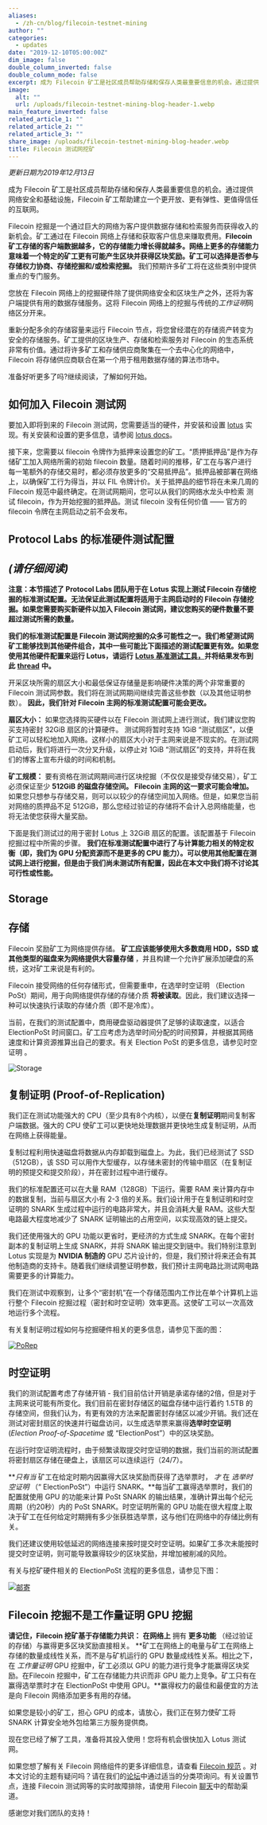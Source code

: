 ```yaml
---
aliases:
  - /zh-cn/blog/filecoin-testnet-mining
author: ""
categories:
  - updates
date: "2019-12-10T05:00:00Z"
dim_image: false
double_column_inverted: false
double_column_mode: false
excerpt: 成为 Filecoin 矿工是社区成员帮助存储和保存人类最重要信息的机会。通过提供网络安全和基础设施，Filecoin 矿工帮助建立一个更开放、更有弹性、更值得信任的互联网。
image:
  alt: ""
  url: /uploads/filecoin-testnet-mining-blog-header-1.webp
main_feature_inverted: false
related_article_1: ""
related_article_2: ""
related_article_3: ""
share_image: /uploads/filecoin-testnet-mining-blog-header.webp
title: Filecoin 测试网挖矿
---
```


_更新日期为2019年12月13日_

成为 Filecoin 矿工是社区成员帮助存储和保存人类最重要信息的机会。通过提供网络安全和基础设施，Filecoin 矿工帮助建立一个更开放、更有弹性、更值得信任的互联网。

Filecoin 挖掘是一个通过巨大的网络为客户提供数据存储和检索服务而获得收入的新机会。矿工通过在 Filecoin 网络上存储和获取客户信息来赚取费用。**Filecoin 矿工存储的客户端数据越多，它的存储能力增长得就越多。网络上更多的存储能力意味着一个特定的矿工更有可能产生区块并获得区块奖励。矿工可以选择是否参与存储权力协商、存储挖掘和/或检索挖掘。** 我们预期许多矿工将在这些类别中提供重点的专门服务。

您放在 Filecoin 网络上的挖掘硬件除了提供网络安全和区块生产之外，还将为客户端提供有用的数据存储服务。这将 Filecoin 网络上的挖掘与传统的*工作证明*网络区分开来。

重新分配多余的存储容量来运行 Filecoin 节点，将您曾经潜在的存储资产转变为安全的存储服务。矿工提供的区块生产、存储和检索服务对 Filecoin 的生态系统非常有价值。通过将许多矿工和存储供应商聚集在一个去中心化的网络中，Filecoin 将存储供应商联合在第一个用于租用数据存储的算法市场中。

准备好听更多了吗?继续阅读，了解如何开始。

## 如何加入 Filecoin 测试网

要加入即将到来的 Filecoin 测试网，您需要适当的硬件，并安装和设置 [lotus](https://github.com/filecoin-project/lotus/blob/master/README.md) 实现。有关安装和设置的更多信息，请参阅 [lotus docs](https://lotus.filecoin.io/)。

接下来，您需要以 filecoin 令牌作为抵押来设置您的矿工。“质押抵押品”是作为存储矿工加入网络所需的初始 filecoin 数量。随着时间的推移，矿工在与客户进行每一笔额外的存储交易时，都必须存放更多的“交易抵押品”。抵押品被部署在网络上，以确保矿工行为得当，并以 FIL 令牌计价。关于抵押品的细节将在未来几周的 Filecoin 规范中最终确定。在测试网期间，您可以从我们的网络水龙头中检索 测试 filecoin，作为开始挖掘的抵押品。测试 filecoin 没有任何价值 —— 官方的 filecoin 令牌在主网启动之前不会发布。

## Protocol Labs 的标准硬件测试配置

## _(请仔细阅读)_

**注意：本节描述了 Protocol Labs 团队用于在 Lotus 实现上测试 Filecoin 存储挖掘的标准测试配置。无法保证此测试配置将适用于主网启动时的 Filecoin 存储挖掘。如果您需要购买新硬件以加入 Filecoin 测试网，建议您购买的硬件数量不要超过测试所需的数量。**

**我们的标准测试配置是 Filecoin 测试网挖掘的众多可能性之一。我们希望测试网矿工能够找到其他硬件组合，其中一些可能比下面描述的测试配置更有效。如果您使用其他硬件配置来运行 Lotus，请运行** [**Lotus 基准测试工具，**](https://lotus.filecoin.io/storage-providers/operate/benchmarks/)**并将结果发布到此** [**thread**](https://github.com/filecoin-project/lotus/issues/839) **中。**

开采区块所需的扇区大小和最低保证存储量是影响硬件决策的两个非常重要的 Filecoin 测试网参数。我们将在测试网期间继续完善这些参数（以及其他证明参数）。 **因此，我们针对 Filecoin 主网的标准测试配置可能会更改。**

**扇区大小：** 如果您选择购买硬件以在 Filecoin 测试网上进行测试，我们建议您购买支持密封 32GiB 扇区的计算硬件。 测试网将暂时支持 1GiB “测试扇区”，以便矿工可以轻松地加入网络。这样小的扇区大小对于主网来说是不现实的。在测试网启动后，我们将进行一次分叉升级，以停止对 1GiB “测试扇区”的支持，并将在我们的博客上宣布升级的时间和机制。

**矿工规模：** 要有资格在测试网期间进行区块挖掘（不仅仅是接受存储交易），矿工必须保证至少 **512GiB 的磁盘存储空间。 Filecoin 主网的这一要求可能会增加。** 如果您只想参与存储交易，则可以以较少的存储空间加入网络。但是，如果您当前对网络的质押品不足 512GiB，那么您经过验证的存储将不会计入总网络能量，也将无法使您获得大量奖励。

下面是我们测试过的用于密封 Lotus 上 32GiB 扇区的配置。该配置基于 Filecoin 挖掘过程中所需的步骤。 **我们在标准测试配置中进行了与计算能力相关的特定权衡（即，我们为 GPU 分配资源而不是更多的 CPU 能力）。可以使用其他配置在测试网上进行挖掘，但是由于我们尚未测试所有配置，因此在本文中我们将不讨论其可行性或性能。**

## Storage

## 存储

Filecoin 奖励矿工为网络提供存储。 **矿工应该能够使用大多数商用 HDD，SSD 或其他类型的磁盘来为网络提供大容量存储** ，并且构建一个允许扩展添加硬盘的系统，这对矿工来说是有利的。

Filecoin 接受网络的任何存储形式，但需要重申，在选举时空证明 （Election PoSt）期间，用于向网络提供存储的存储介质 **将被读取**。因此，我们建议选择一种可以快速执行读取的存储介质（即不是冷库）。

当前，在我们的测试配置中，商用硬盘驱动器提供了足够的读取速度，以适合 ElectionPoSt 时间窗口。矿工应考虑为选举时间分配的时间预算，并根据其网络速度和计算资源推算出自己的要求。有关 Election PoSt 的更多信息，请参见时空证明 。

![Storage](https://filecoin.io/vintage/images/blog/dark-servers-center-room-with-computers-storage-systems_117023-894.jpg)

## 复制证明 (Proof-of-Replication)

我们正在测试功能强大的 CPU（至少具有8个内核），以便在**复制证明**期间复制客户端数据。强大的 CPU 使矿工可以更快地处理数据并更快地生成复制证明，从而在网络上获得能量。

复制过程利用快速磁盘将数据从内存卸载到磁盘上。为此，我们已经测试了 SSD（512GB），该 SSD 可以用作大型缓存，以存储未密封的传输中扇区（在复制证明的预提交和提交阶段），并在密封过程中进行缓存。

我们的标准配置还可以在大量 RAM（128GB）下运行。需要 RAM 来计算内存中的数据复制，当前与扇区大小有 2-3 倍的关系。我们设计用于在复制证明和时空证明的 SNARK 生成过程中运行的电路非常大，并且会消耗大量 RAM。这些大型电路最大程度地减少了 SNARK 证明输出的占用空间，以实现高效的链上提交。

我们还使用强大的 GPU 功能以更省时，更经济的方式生成 SNARK。在每个密封副本的复制证明上生成 SNARK，并将 SNARK 输出提交到链中。我们特别注意到 Lotus 实现是为 **NVIDIA 制造的** GPU 芯片设计的，但是，我们预计将来还会有其他制造商的支持卡。随着我们继续调整证明参数，我们预计主网电路比测试网电路需要更多的计算能力。

我们在测试中观察到，让多个“密封机”在一个存储范围内工作比在单个计算机上运行整个 Filecoin 挖掘过程（密封和时空证明）效率更高。这使矿工可以一次高效地运行多个流程。

有关复制证明过程如何与挖掘硬件相关的更多信息，请参见下面的图：

[![PoRep](https://filecoin.io/vintage/images/blog/porepgraphicv2-watermark.png)](https://filecoin.io/vintage/images/blog/porepgraphicv2-watermark.png)

## 时空证明

我们的测试配置考虑了存储开销 - 我们目前估计开销是承诺存储的2倍，但是对于主网来说可能有所变化。我们目前在密封存储区的磁盘存储中运行着约 1.5TB 的存储空间，但我们认为，有更有效的方法来配置密封存储区以减少开销。我们还在测试对密封扇区的快速并行磁盘访问，以生成选举票来赢得**选举时空证明** (_Election Proof-of-Spacetime_ 或 “ElectionPost”）中的区块奖励。

在运行时空证明流程时，由于频繁读取提交时空证明的数据，我们当前的测试配置将密封扇区存储在硬盘上，该扇区可以连续运行（24/7）。

**_只有当_ 矿工在给定时期内因赢得大区块奖励而获得了选举票时， _才_ 在 _选举时空证明_ （“ ElectionPoSt”）中运行 SNARK。**每当矿工赢得选举票时，我们的配置就使用 GPU 的功能来计算 PoSt SNARK 的输出结果，准确计算出每个纪元周期（约20秒）内的 PoSt SNARK。时空证明所需的 GPU 功能在很大程度上取决于矿工在任何给定时期拥有多少张获胜选举票，这与他们在网络中的存储比例有关。

我们还建议使用较低延迟的网络连接来按时提交时空证明。如果矿工多次未能按时提交时空证明，则可能导致赢得较少的区块奖励，并增加被削减的风险。

有关与挖矿硬件相关的 ElectionPoSt 流程的更多信息，请参见下图：

[![邮寄](https://filecoin.io/vintage/images/blog/testnet-mining-epost-watermark.png)](https://filecoin.io/vintage/images/blog/testnet-mining-epost-watermark.png)

## Filecoin 挖掘不是工作量证明 GPU 挖掘

**请记住，Filecoin 挖矿基于存储能力共识：** **在网络上** 拥有 **更多功能** （经过验证的存储）与赢得更多区块奖励直接相关。 **矿工在网络上的电量与矿工在网络上存储的数量成线性关系，而不是与矿机运行的 GPU 数量成线性关系。相比之下，在 _工作量证明_ GPU 挖掘中，矿工必须以 GPU 的能力进行竞争才能赢得区块奖励。在Filecoin 挖掘中，矿工在存储能力共识而非 GPU 能力上竞争。矿工只有在赢得选举票时才在 ElectionPoSt 中使用 GPU。**赢得权力的最佳和最便宜的方法是向 Filecoin 网络添加更多有用的存储。

如果您是较小的矿工，担心 GPU 的成本，请放心，我们正在努力使矿工将 SNARK 计算安全地外包给第三方服务提供商。

现在您已经了解了工具，准备将其投入使用！您将有机会很快加入 Lotus 测试网。

如果您想了解有关 Filecoin 网络组件的更多详细信息，请查看 [Filecoin 规范](https://filecoin-project.github.io/specs) 。对本文讨论的主题有疑问吗？请在我们的[论坛](https://discuss.filecoin.io/)中通过适当的分类项询问。有关设置节点，连接 Filecoin 测试网等的实时故障排除，请使用 Filecoin [聊天](https://filecoin.io/#community)中的帮助渠道。

感谢您对我们团队的支持！

